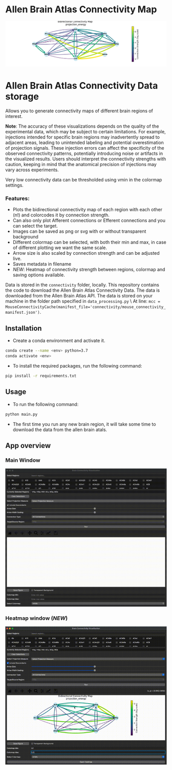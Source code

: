# Allen Brain Atlas Connectivity Map
<p align="center">
  <img src="data/projection_energy_AllConnections_VISp_VISa_RSP_SCs_MOp_MOs_LGd_retina.png" alt="Project Figure">
</p>

# Allen Brain Atlas Connectivity Data storage

Allows you to generate connectivity maps of different brain regions of interest.

**Note**: The accuracy of these visualizations depends on the quality of the experimental data, which may be subject to certain limitations. For example, injections intended for specific brain regions may inadvertently spread to adjacent areas, leading to unintended labeling and potential overestimation of projection signals. These injection errors can affect the specificity of the observed connectivity patterns, potentially introducing noise or artifacts in the visualized results. Users should interpret the connectivity strengths with caution, keeping in mind that the anatomical precision of injections may vary across experiments.


Very low connectivity data can be thresholded using vmin in the colormap settings.
 

### Features:

- Plots the bidirectional connectivity map of each region with each other (n!) and colorcodes it by connection strength.
- Can also only plot Afferent connections or Efferent connections and you can select the target.
- Images can be saved as png or svg with or without transparent background
- Different colormap can be selected, with both their min and max, in case of different plotting we want the same scale.
- Arrow size is also scaled by connection strength and can be adjusted live.
- Saves metadata in filename
- *NEW*: Heatmap of connectivity strength between regions, colormap and saving options available.

Data is stored in the `connectivity` folder, locally.
This repository contains the code to download the Allen Brain Atlas Connectivity Data. The data is downloaded from the Allen Brain Atlas API. The data is stored on your machine in the folder path specified in `data_processing.py` \\
At line: `mcc = MouseConnectivityCache(manifest_file='connectivity/mouse_connectivity_manifest.json')`.

## Installation
- Create a conda environment and activate it. 
```bash
conda create --name <env> python=3.7
conda activate <env>
```

- To install the required packages, run the following command:
```bash
pip install -r requirements.txt
```

## Usage
- To run the following command:
```bash
python main.py
```
- The first time you run any new brain region, it will take some time to download the data from the allen brain atals.

## App overview

### Main Window

<p align="center">
  <img src="data/AllenBrainConnectivityApp.gif" alt="GIF Animation">
</p>

### Heatmap window (*NEW*)

<p align="center">
  <img src="data/HeatmapConnectivity.gif" alt="GIF Animation">
</p>
